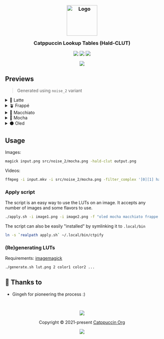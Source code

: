 <h3 align="center">
	<img src="https://raw.githubusercontent.com/catppuccin/catppuccin/main/assets/logos/exports/1544x1544_circle.png" width="100" alt="Logo"/><br/>
	<img src="https://raw.githubusercontent.com/catppuccin/catppuccin/main/assets/misc/transparent.png" height="30" width="0px"/>
	Catppuccin Lookup Tables (Hald-CLUT)
	<img src="https://raw.githubusercontent.com/catppuccin/catppuccin/main/assets/misc/transparent.png" height="30" width="0px"/>
</h3>

<p align="center">
	<a href="https://github.com/ozwaldorf/catppuccin-luts/stargazers"><img src="https://img.shields.io/github/stars/ozwaldorf/catppuccin-luts?colorA=363a4f&colorB=b7bdf8&style=for-the-badge"></a>
	<a href="https://github.com/ozwaldorf/catppuccin-luts/issues"><img src="https://img.shields.io/github/issues/ozwaldorf/catppuccin-luts?colorA=363a4f&colorB=f5a97f&style=for-the-badge"></a>
	<a href="https://github.com/ozwaldorf/catppuccin-luts/contributors"><img src="https://img.shields.io/github/contributors/ozwaldorf/catppuccin-luts?colorA=363a4f&colorB=a6da95&style=for-the-badge"></a>
</p>

<p align="center">
	<img src="examples/preview.png"/>
</p>

## Previews

> Generated using `noise_2` variant

<details>
<summary>🌻 Latte</summary>
<img src="examples/latte.png"/>
</details>
<details>
<summary>🪴 Frappé</summary>
<img src="examples/frappe.png"/>
</details>
<details>
<summary>🌺 Macchiato</summary>
<img src="examples/macchiato.png"/>
</details>
<details>
<summary>🌿 Mocha</summary>
<img src="examples/mocha.png"/>
</details>
<details>
<summary>⚫ Oled</summary>
<img src="examples/oled.png"/>
</details>

## Usage

Images:

```bash
magick input.png src/noise_2/mocha.png -hald-clut output.png
```

Videos:

```bash
ffmpeg -i input.mkv -i src/noise_2/mocha.png -filter_complex '[0][1] haldclut' output.mp4
```

### Apply script

The script is an easy way to use the LUTs on an image. It accepts any number of images and some flavors to use.

```bash
./apply.sh -i image1.png -i image2.png -f "oled mocha macchiato frappe latte" 
```

The script can also be easily "installed" by symlinking it to `.local/bin`

```bash
ln -s `realpath apply.sh` ~/.local/bin/ctpify
```

### (Re)generating LUTs

Requirements: [imagemagick](https://imagemagick.org)

```bash
./generate.sh lut.png 2 color1 color2 ...
```

## 💝 Thanks to

- Gingeh for pioneering the process :)

&nbsp;

<p align="center">
	<img src="https://raw.githubusercontent.com/catppuccin/catppuccin/main/assets/footers/gray0_ctp_on_line.svg?sanitize=true" />
</p>

<p align="center">
	Copyright &copy; 2021-present <a href="https://github.com/catppuccin" target="_blank">Catppuccin Org</a>
</p>

<p align="center">
	<a href="https://github.com/catppuccin/catppuccin/blob/main/LICENSE"><img src="https://img.shields.io/static/v1.svg?style=for-the-badge&label=License&message=MIT&logoColor=d9e0ee&colorA=363a4f&colorB=b7bdf8"/></a>
</p>
